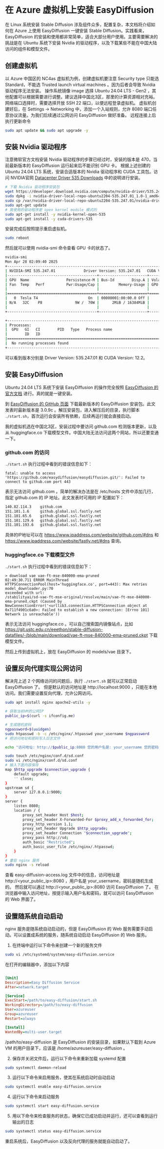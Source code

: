 # 在 Azure 虚拟机上安装 EasyDiffusion
在 Linux 系统安装 Stable Diffusion 涉及组件众多，配置复杂，本文档将介绍如何在 Azure 上使用 EasyDiffusion 一键安装 Stable Diffusion。实践看来，EasyDiffusion 的安装和使用都非常简单，适合大部分用户使用。主要需要解决的挑战是在 Ubuntu 系统下安装 Nvidia 的驱动程序，以及下载某些不能在中国大陆访问的组件和模型文件。

## 创建虚拟机
以 Azure 中国区的 NC4as 虚拟机为例，创建虚拟机要注意 Security type 只能选 Standard，不能选 Trusted launch virtual machines 。因为后者会导致 Nvidia 驱动程序无法安装。
操作系统镜像 image 选择 Ubuntu 24.04 LTS - Gen2 ，其他配置可以根据需要进行调整。建议选择中国北3区，那里的计算资源相对充裕。
网络端口选择时，需要选择开放 SSH 22 端口，以便远程登录虚拟机。
虚拟机创建好后，在 Settings -> Networking 中，添加一个入站规则，允许 8080 端口任意协议流量。为我们后续通过公网访问 EasyDiffusion 做好准备。
远程连接上后执行更新命令

```bash
sudo apt update && sudo apt upgrade -y
```

## 安装 Nvidia 驱动程序
注意微软官方文档安装 Nvidia 驱动程序的步骤已经过时，安装的版本是 470，当前最新版本的 EasyDiffusion 运行起来后不能识别 GPU 卡。
根据上述创建的 Ubuntu 24.04 LTS 系统，安装合适版本的 Nvidia 驱动程序和 CUDA 工具包。访问 NVIDIA官网 [ Datacenter Driver 535 Downloads](https://developer.nvidia.com/datacenter-driver-535-download-archive?target_os=Linux&target_arch=x86_64&Distribution=Ubuntu&target_version=22.04&target_type=deb_local) 中的说明进行安装。

```bash
# 下载 Nvidia 驱动程序安装包
wget https://developer.download.nvidia.com/compute/nvidia-driver/535.247.01/local_installers/nvidia-driver-local-repo-ubuntu2204-535.247.01_1.0-1_amd64.deb
sudo dpkg -i nvidia-driver-local-repo-ubuntu2204-535.247.01_1.0-1_amd64.deb
sudo cp /var/nvidia-driver-local-repo-ubuntu2204-535.247.01/nvidia-driver-*-keyring.gpg /usr/share/keyrings/
sudo apt-get update
# 我使用的驱动程序是 open kernel module 模式的
sudo apt-get install -y nvidia-kernel-open-535
sudo apt-get install -y cuda-drivers-535
```
安装完成后按照提示重启虚拟机。

```bash
sudo reboot
```
然后就可以使用 nvidia-smi 命令查看 GPU 卡的状态了。

```bash
nvidia-smi
Mon Apr 28 02:09:40 2025
+---------------------------------------------------------------------------------------+
| NVIDIA-SMI 535.247.01             Driver Version: 535.247.01   CUDA Version: 12.2     |
|-----------------------------------------+----------------------+----------------------+
| GPU  Name                 Persistence-M | Bus-Id        Disp.A | Volatile Uncorr. ECC |
| Fan  Temp   Perf          Pwr:Usage/Cap |         Memory-Usage | GPU-Util  Compute M. |
|                                         |                      |               MIG M. |
|=========================================+======================+======================|
|   0  Tesla T4                       On  | 00000001:00:00.0 Off |                  Off |
| N/A   32C    P8               9W /  70W |      2MiB / 16384MiB |      0%      Default |
|                                         |                      |                  N/A |
+-----------------------------------------+----------------------+----------------------+

+---------------------------------------------------------------------------------------+
| Processes:                                                                            |
|  GPU   GI   CI        PID   Type   Process name                            GPU Memory |
|        ID   ID                                                             Usage      |
|=======================================================================================|
|  No running processes found                                                           |
+---------------------------------------------------------------------------------------+
```
可以看到版本分别是 Driver Version: 535.247.01 和 CUDA Version: 12.2。

## 安装 EasyDiffusion
Ubuntu 24.04 LTS 系统下安装 EasyDiffusion 的操作完全按照 [EasyDiffusion 的官方文档](https://github.com/easydiffusion/easydiffusion?tab=readme-ov-file#on-linuxmac) 进行。真的就是一键安装。

到 [EasyDiffusion 的 GitHub 页面](https://github.com/easydiffusion/easydiffusion/releases) 下载最新版本的 EasyDiffusion 安装包。此文发表时最新版本是 3.0.9c 。解压安装包，进入解压后的目录，执行脚本 `./start.sh`，首次运行会安装所有依赖，后续再运行就会直接启动。

我的虚拟机选在中国北3区，安装过程中要访问 github.com 检测版本更新，以及从 huggingface.co 下载模型文件。中国大陆无法访问这两个网站，所以还要变通一下。

### github.com 的访问
`./start.sh` 执行过程中看到的错误信息如下：

```
fatal: unable to access 'https://github.com/easydiffusion/easydiffusion.git/': Failed to connect to github.com port 443
```
表示无法访问 github.com 。简单的解决办法是在 /etc/hosts 文件中添加几行，指定 github.com 的 IP 地址。此文发表时可用的 IP 配置如下：

```bash
140.82.114.3    github.com
151.101.1.6     github.global.ssl.fastly.net
151.101.65.6    github.global.ssl.fastly.net
151.101.129.6   github.global.ssl.fastly.net
151.101.193.6   github.global.ssl.fastly.net
```
具体的IP地址可以在 https://www.ipaddress.com/website/github.com/#dns 和 https://www.ipaddress.com/website/fastly.net/#dns 查询。

### huggingface.co 下载模型文件
`./start.sh` 执行过程中看到的错误信息如下：

```
> download vae vae-ft-mse-840000-ema-pruned
02:49:30.711 ERROR MainThread HTTPSConnectionPool(host='huggingface.co', port=443): Max retries   model_downloader.py:70
exceeded with url:
/stabilityai/sd-vae-ft-mse-original/resolve/main/vae-ft-mse-840000-ema-pruned.ckpt (Caused by NewConnectionError('<urllib3.connection.HTTPSConnection object at 0x711f4901c6a0>: Failed to establish a new connection: [Errno 101] Network is unreachable'))
```
表示无法访问 huggingface.co 。可以自己搜索国内镜像站点，比如 https://git.ustc.edu.cn/eeethon/stable-diffusion-datafiles/-/blob/main/download/vae-ft-mse-840000-ema-pruned.ckpt 下载模型文件。

然后上传到虚拟机上，放在 EasyDiffusion 的 models/vae 目录下。

## 设置反向代理实现公网访问
解决完上述 2 个网络访问的问题后，执行 `./start.sh` 就可以正常启动 EasyDiffusion 了。
但是默认的访问地址是 http://localhost:9000 ，只能在本地访问。我们需要设置反向代理，允许公网访问。
```bash
sudo apt install nginx apache2-utils -y

# 获取当前VM的公网IP
public_ip=$(curl -s ifconfig.me)

# 生成随机密码
ngpassword=$(uuidgen)
sudo htpasswd -b -c /etc/nginx/.htpasswd your_username $ngpassword
# 把访问地址和密码写入日志文件

echo "访问地址: http://$public_ip:8080 您的用户名是: your_username 您的密码是: $ngpassword" > easy-diffusion-access.log

sudo touch /etc/nginx/conf.d/sd.conf
sudo vi /etc/nginx/conf.d/sd.conf
# 输入下面内容保存
map $http_upgrade $connection_upgrade {
    default upgrade;
    '' close;
}
upstream sd {
    server 127.0.0.1:9000;
}
server {
    listen 8080;
    location / {
        proxy_set_header Host $host;
        proxy_set_header X-Forwarded-For $proxy_add_x_forwarded_for;
        proxy_http_version 1.1;
        proxy_set_header Upgrade $http_upgrade;
        proxy_set_header Connection "$connection_upgrade";
        proxy_pass http://sd;
        auth_basic "Restricted";
        auth_basic_user_file /etc/nginx/.htpasswd;
    }
}
# 重启 nginx 服务
sudo nginx -s reload
```
查看 easy-diffusion-access.log 文件中的信息，访问地址是 http://<your_public_ip>:8080 ，用户名是 your_username，密码是随机生成的。
然后就可以通过 http://<your_public_ip>:8080 访问 EasyDiffusion 了。
在浏览器中输入访问地址，按提示输入用户名和密码，就可以访问 EasyDiffusion 的 Web 界面了。

## 设置随系统自动启动
nginx 服务是随系统自动启动的，但是 EasyDiffusion 的 Web 服务需要手动启动。可以设置成系统的服务，随系统自动启动 EasyDiffusion 的 Web 服务。

1. 在终端中运行以下命令来创建一个新的服务文件
```bash
sudo vi /etc/systemd/system/easy-diffusion.service
```
在打开的编辑器中，添加以下内容
```ini

[Unit]
Description=Easy Diffusion Service
After=network.target

[Service]
ExecStart=/path/to/easy-diffusion/start.sh
WorkingDirectory=/path/to/easy-diffusion
User=azureuser
Group=azureuser
Restart=always

[Install]
WantedBy=multi-user.target
```
/path/to/easy-diffusion 是 EasyDiffusion 的安装目录，如果默认下载到 Azure VM 的用户目录下，应该是 /home/azureuser/easy-diffusion 。

2. 保存并关闭文件后，运行以下命令来重新加载 systemd 配置
```bash
sudo systemctl daemon-reload
```
3. 运行以下命令来启用服务，使其在系统启动时自动启动
```bash
sudo systemctl enable easy-diffusion.service
```
4. 运行以下命令来启动服务
```bash
sudo systemctl start easy-diffusion.service
```

5. 用以下命令来检查服务的状态，确保它已成功启动并运行，还可以查看到运行输出的日志
```bash
sudo systemctl status easy-diffusion.service
```

重启系统后，EasyDiffusion 以及反向代理的服务就能自动启动了。